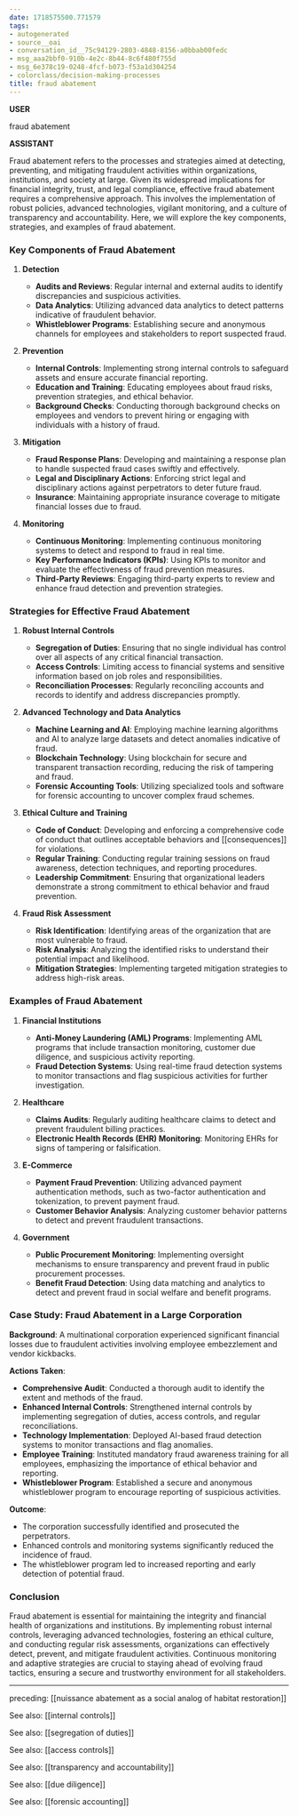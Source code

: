 ```yaml
---
date: 1718575500.771579
tags:
- autogenerated
- source__oai
- conversation_id__75c94129-2803-4848-8156-a0bbab00fedc
- msg_aaa2bbf0-910b-4e2c-8b44-8c6f480f755d
- msg_6e378c19-0248-4fcf-b073-f53a1d304254
- colorclass/decision-making-processes
title: fraud abatement
---
```


**USER**

fraud abatement


**ASSISTANT**

Fraud abatement refers to the processes and strategies aimed at detecting, preventing, and mitigating fraudulent activities within organizations, institutions, and society at large. Given its widespread implications for financial integrity, trust, and legal compliance, effective fraud abatement requires a comprehensive approach. This involves the implementation of robust policies, advanced technologies, vigilant monitoring, and a culture of transparency and accountability. Here, we will explore the key components, strategies, and examples of fraud abatement.

### Key Components of Fraud Abatement

1. **Detection**
   - **Audits and Reviews**: Regular internal and external audits to identify discrepancies and suspicious activities.
   - **Data Analytics**: Utilizing advanced data analytics to detect patterns indicative of fraudulent behavior.
   - **Whistleblower Programs**: Establishing secure and anonymous channels for employees and stakeholders to report suspected fraud.

2. **Prevention**
   - **Internal Controls**: Implementing strong internal controls to safeguard assets and ensure accurate financial reporting.
   - **Education and Training**: Educating employees about fraud risks, prevention strategies, and ethical behavior.
   - **Background Checks**: Conducting thorough background checks on employees and vendors to prevent hiring or engaging with individuals with a history of fraud.

3. **Mitigation**
   - **Fraud Response Plans**: Developing and maintaining a response plan to handle suspected fraud cases swiftly and effectively.
   - **Legal and Disciplinary Actions**: Enforcing strict legal and disciplinary actions against perpetrators to deter future fraud.
   - **Insurance**: Maintaining appropriate insurance coverage to mitigate financial losses due to fraud.

4. **Monitoring**
   - **Continuous Monitoring**: Implementing continuous monitoring systems to detect and respond to fraud in real time.
   - **Key Performance Indicators (KPIs)**: Using KPIs to monitor and evaluate the effectiveness of fraud prevention measures.
   - **Third-Party Reviews**: Engaging third-party experts to review and enhance fraud detection and prevention strategies.

### Strategies for Effective Fraud Abatement

1. **Robust Internal Controls**
   - **Segregation of Duties**: Ensuring that no single individual has control over all aspects of any critical financial transaction.
   - **Access Controls**: Limiting access to financial systems and sensitive information based on job roles and responsibilities.
   - **Reconciliation Processes**: Regularly reconciling accounts and records to identify and address discrepancies promptly.

2. **Advanced Technology and Data Analytics**
   - **Machine Learning and AI**: Employing machine learning algorithms and AI to analyze large datasets and detect anomalies indicative of fraud.
   - **Blockchain Technology**: Using blockchain for secure and transparent transaction recording, reducing the risk of tampering and fraud.
   - **Forensic Accounting Tools**: Utilizing specialized tools and software for forensic accounting to uncover complex fraud schemes.

3. **Ethical Culture and Training**
   - **Code of Conduct**: Developing and enforcing a comprehensive code of conduct that outlines acceptable behaviors and [[consequences]] for violations.
   - **Regular Training**: Conducting regular training sessions on fraud awareness, detection techniques, and reporting procedures.
   - **Leadership Commitment**: Ensuring that organizational leaders demonstrate a strong commitment to ethical behavior and fraud prevention.

4. **Fraud Risk Assessment**
   - **Risk Identification**: Identifying areas of the organization that are most vulnerable to fraud.
   - **Risk Analysis**: Analyzing the identified risks to understand their potential impact and likelihood.
   - **Mitigation Strategies**: Implementing targeted mitigation strategies to address high-risk areas.

### Examples of Fraud Abatement

1. **Financial Institutions**
   - **Anti-Money Laundering (AML) Programs**: Implementing AML programs that include transaction monitoring, customer due diligence, and suspicious activity reporting.
   - **Fraud Detection Systems**: Using real-time fraud detection systems to monitor transactions and flag suspicious activities for further investigation.

2. **Healthcare**
   - **Claims Audits**: Regularly auditing healthcare claims to detect and prevent fraudulent billing practices.
   - **Electronic Health Records (EHR) Monitoring**: Monitoring EHRs for signs of tampering or falsification.

3. **E-Commerce**
   - **Payment Fraud Prevention**: Utilizing advanced payment authentication methods, such as two-factor authentication and tokenization, to prevent payment fraud.
   - **Customer Behavior Analysis**: Analyzing customer behavior patterns to detect and prevent fraudulent transactions.

4. **Government**
   - **Public Procurement Monitoring**: Implementing oversight mechanisms to ensure transparency and prevent fraud in public procurement processes.
   - **Benefit Fraud Detection**: Using data matching and analytics to detect and prevent fraud in social welfare and benefit programs.

### Case Study: Fraud Abatement in a Large Corporation

**Background**: A multinational corporation experienced significant financial losses due to fraudulent activities involving employee embezzlement and vendor kickbacks.

**Actions Taken**:
- **Comprehensive Audit**: Conducted a thorough audit to identify the extent and methods of the fraud.
- **Enhanced Internal Controls**: Strengthened internal controls by implementing segregation of duties, access controls, and regular reconciliations.
- **Technology Implementation**: Deployed AI-based fraud detection systems to monitor transactions and flag anomalies.
- **Employee Training**: Instituted mandatory fraud awareness training for all employees, emphasizing the importance of ethical behavior and reporting.
- **Whistleblower Program**: Established a secure and anonymous whistleblower program to encourage reporting of suspicious activities.

**Outcome**:
- The corporation successfully identified and prosecuted the perpetrators.
- Enhanced controls and monitoring systems significantly reduced the incidence of fraud.
- The whistleblower program led to increased reporting and early detection of potential fraud.

### Conclusion

Fraud abatement is essential for maintaining the integrity and financial health of organizations and institutions. By implementing robust internal controls, leveraging advanced technologies, fostering an ethical culture, and conducting regular risk assessments, organizations can effectively detect, prevent, and mitigate fraudulent activities. Continuous monitoring and adaptive strategies are crucial to staying ahead of evolving fraud tactics, ensuring a secure and trustworthy environment for all stakeholders.


---

preceding: [[nuissance abatement as a social analog of habitat restoration]]

See also: [[internal controls]]


See also: [[segregation of duties]]


See also: [[access controls]]


See also: [[transparency and accountability]]


See also: [[due diligence]]


See also: [[forensic accounting]]